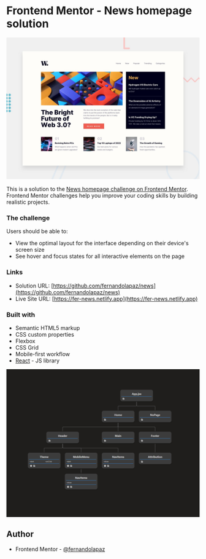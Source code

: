 # Frontend Mentor - News homepage solution

![](design/desktop-preview.jpg)

This is a solution to the [News homepage challenge on Frontend Mentor](https://www.frontendmentor.io/challenges/news-homepage-H6SWTa1MFl). Frontend Mentor challenges help you improve your coding skills by building realistic projects.

### The challenge

Users should be able to:

- View the optimal layout for the interface depending on their device's screen size
- See hover and focus states for all interactive elements on the page

### Links

- Solution URL: [https://github.com/fernandolapaz/news](https://github.com/fernandolapaz/news)
- Live Site URL: [https://fer-news.netlify.app](https://fer-news.netlify.app)

### Built with

- Semantic HTML5 markup
- CSS custom properties
- Flexbox
- CSS Grid
- Mobile-first workflow
- [React](https://reactjs.org/) - JS library

![](design/react-tree.png)

## Author

- Frontend Mentor - [@fernandolapaz](https://www.frontendmentor.io/profile/fernandolapaz)
